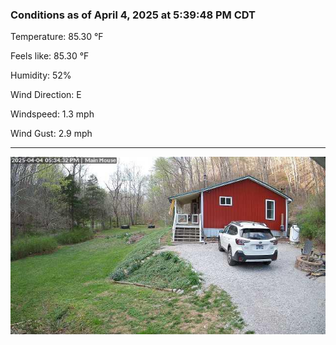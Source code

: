 ### Conditions as of April 4, 2025 at 5:39:48 PM CDT 

Temperature: 85.30 &deg;F

Feels like: 85.30 &deg;F

Humidity: 52%

Wind Direction: E

Windspeed: 1.3 mph

Wind Gust: 2.9 mph

---

<img src="./images/latest.jpeg"/>

